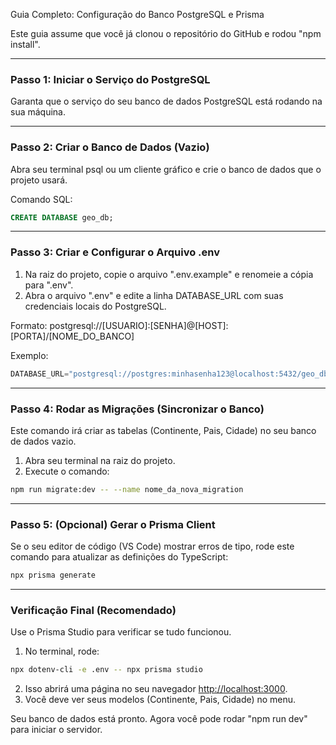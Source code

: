 Guia Completo: Configuração do Banco PostgreSQL e Prisma

Este guia assume que você já clonou o repositório do GitHub e rodou "npm install".

---
### Passo 1: Iniciar o Serviço do PostgreSQL

Garanta que o serviço do seu banco de dados PostgreSQL está rodando na sua máquina.

---
### Passo 2: Criar o Banco de Dados (Vazio)

Abra seu terminal psql ou um cliente gráfico e crie o banco de dados que o projeto usará.

Comando SQL:
```sql
CREATE DATABASE geo_db;
```
---
### Passo 3: Criar e Configurar o Arquivo .env

1. Na raiz do projeto, copie o arquivo ".env.example" e renomeie a cópia para ".env".
2. Abra o arquivo ".env" e edite a linha DATABASE_URL com suas credenciais locais do PostgreSQL.

Formato: postgresql://[USUARIO]:[SENHA]@[HOST]:[PORTA]/[NOME_DO_BANCO]

Exemplo:
```ts
DATABASE_URL="postgresql://postgres:minhasenha123@localhost:5432/geo_db?schema=public"
```
---
### Passo 4: Rodar as Migrações (Sincronizar o Banco)

Este comando irá criar as tabelas (Continente, Pais, Cidade) no seu banco de dados vazio.

1. Abra seu terminal na raiz do projeto.
2. Execute o comando:

```bash
npm run migrate:dev -- --name nome_da_nova_migration
```
---
### Passo 5: (Opcional) Gerar o Prisma Client

Se o seu editor de código (VS Code) mostrar erros de tipo, rode este comando para atualizar as definições do TypeScript:
```bash
npx prisma generate
```
---
### Verificação Final (Recomendado)

Use o Prisma Studio para verificar se tudo funcionou.

1. No terminal, rode:
```bash
npx dotenv-cli -e .env -- npx prisma studio
```
2. Isso abrirá uma página no seu navegador [http://localhost:3000](http://localhost:3000).
3. Você deve ver seus modelos (Continente, Pais, Cidade) no menu.

Seu banco de dados está pronto. Agora você pode rodar "npm run dev" para iniciar o servidor.